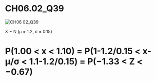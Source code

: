 # CH06.02_Q39 #

![CH06 02_Q39](https://github.com/user-attachments/assets/f237bbce-ee7f-444c-8903-747b94082911)


X ~ N (μ = 1.2, σ = 0.15)

P(1.00 < x < 1.10)
= P(1-1.2/0.15 < x-μ/σ < 1.1-1.2/0.15)
= P(−1.33 < Z < −0.67)
=

